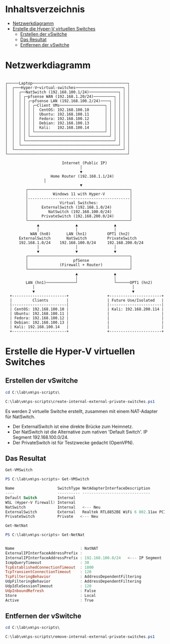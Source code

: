 # Inhaltsverzeichnis
- [Netzwerkdiagramm](#netzwerkdiagramm)
- [Erstelle die Hyper-V virtuellen Switches](#erstelle-die-hyper-v-virtuellen-switches)
  - [Erstellen der vSwitche](#erstellen-der-vswitche)
  - [Das Resultat](#das-resultat)
  - [Entfernen der vSwitche](#entfernen-der-vswitche)

# Netzwerkdiagramm

```plaintext

┌─────Laptop──────────────────────────────────────────┐
│  ┌───Hyper-V─virtual-switches─────────────────────┐ │
│  │  ┌──NatSwitch (192.168.100.1/24)─────────────┐ │ │
│  │  │ ┌─pfsense WAN (192.168.1.20/24)─────────┐ │ │ │
│  │  │ │ ┌─pfsense LAN (192.168.100.2/24)────┐ │ │ │ │
│  │  │ │ │ ┌─Client VMs────────────────────┐ │ │ │ │ │
│  │  │ │ │ │  CentOS: 192.168.100.10       │ │ │ │ │ │
│  │  │ │ │ │  Ubuntu: 192.168.100.11       │ │ │ │ │ │
│  │  │ │ │ │  Fedora: 192.168.100.12       │ │ │ │ │ │
│  │  │ │ │ │  Debian: 192.168.100.13       │ │ │ │ │ │
│  │  │ │ │ │  Kali:   192.168.100.14       │ │ │ │ │ │
│  │  │ │ │ └───────────────────────────────┘ │ │ │ │ │
│  │  │ │ └───────────────────────────────────┘ │ │ │ │
│  │  │ └───────────────────────────────────────┘ │ │ │
│  │  └───────────────────────────────────────────┘ │ │
│  └────────────────────────────────────────────────┘ │
└─────────────────────────────────────────────────────┘

                         Internet (Public IP)
                                 │
                                 ▼
                    Home Router (192.168.1.1/24)
				 │
                                 ▼
         ┌─────────────────────────────────────────────┐
         │           Windows 11 with Hyper-V           │
         │---------------------------------------------│
         │              Virtual Switches:              │
         │      ExternalSwitch (192.168.1.0/24)        │
         │         NatSwitch (192.168.100.0/24)        │
         │      PrivateSwitch (192.168.200.0/24)       │
         └─────────────────────────────────────────────┘
              ▲                ▲                ▲
              │                │                │
           WAN (hn0)       LAN (hn1)         OPT1 (hn2)
      ExternalSwitch       NatSwitch         PrivateSwitch
      192.168.1.0/24    192.168.100.0/24     192.168.200.0/24
              │                │                │
              ▼                ▼                ▼
         ┌─────────────────────────────────────────────┐
         │                    pfSense                  │
         │              (Firewall + Router)            │
         └─────────────────────────────────────────────┘
                               ▲                ▲ 
                               │                │
         LAN (hn1)─────────────┘                └──────OPT1 (hn2)
            │                                           │
            ▼                                           ▼
  +------------------------+                 +-----------------------+
  |         Clients        |                 | Future Use/Isolated   |
  |------------------------|                 |-----------------------|
  | CentOS: 192.168.100.10 |                 | Kali: 192.168.200.114 |
  | Ubuntu: 192.168.100.11 |                 |                       |
  | Fedora: 192.168.100.12 |                 |                       |
  | Debian: 192.168.100.13 |                 |                       |
  | Kali: 192.168.100.14   |                 |                       |
  +------------------------+                 +-----------------------+
```

# Erstelle die Hyper-V virtuellen Switches

## Erstellen der vSwitche

```powershell
cd C:\lab\vm\ps-scripts\
```
```powershell
C:\lab\vm\ps-scripts\create-internal-external-private-switches.ps1
```

Es werden 2 virtuelle Switche erstellt, zusammen mit einem NAT-Adapter für NatSwitch.

* Der ExternalSwitch ist eine direkte Brücke zum Heimnetz.
* Der NatSwitch ist die Alternative zum nativen 'Default Switch'. IP Segment 192.168.100.0/24.
* Der PrivateSwitch ist für Testzwecke gedacht (OpenVPN).

## Das Resultat

```powershell
Get-VMSwitch
```
```powershell
PS C:\lab\vm\ps-scripts> Get-VMSwitch

Name                   SwitchType NetAdapterInterfaceDescription
----                   ---------- ------------------------------
Default Switch         Internal
WSL (Hyper-V firewall) Internal
NatSwitch              Internal   <--- Neu
ExternalSwitch         External   Realtek RTL8852BE WiFi 6 802.11ax PCIe Adapter   <--- Neu
PrivateSwitch          Private   <--- Neu
```

```powershell
Get-NetNat
```
```powershell
PS C:\lab\vm\ps-scripts> Get-NetNat


Name                             : NatNAT
ExternalIPInterfaceAddressPrefix :
InternalIPInterfaceAddressPrefix : 192.168.100.0/24   <--- IP Segment
IcmpQueryTimeout                 : 30
TcpEstablishedConnectionTimeout  : 1800
TcpTransientConnectionTimeout    : 120
TcpFilteringBehavior             : AddressDependentFiltering
UdpFilteringBehavior             : AddressDependentFiltering
UdpIdleSessionTimeout            : 120
UdpInboundRefresh                : False
Store                            : Local
Active                           : True
```

## Entfernen der vSwitche

```powershell
cd C:\lab\vm\ps-scripts\
```
```powershell
C:\lab\vm\ps-scripts\remove-internal-external-private-switches.ps1
```
